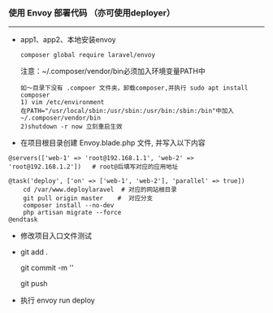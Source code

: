 ### 使用 Envoy 部署代码 （亦可使用deployer）

---

* app1、app2、本地安装envoy

  ```
  composer global require laravel/envoy
  ```

  注意：~/.composer/vendor/bin必须加入环境变量PATH中

  ```
  如～目录下没有 .compoer 文件夹，卸载composer,并执行 sudo apt install composer
  1) vim /etc/environment
  在PATH="/usr/local/sbin:/usr/sbin:/usr/bin:/sbin:/bin"中加入 ~/.composer/vendor/bin
  2)shutdown -r now 立刻重启生效
  ```


* 在项目根目录创建 Envoy.blade.php 文件, 并写入以下内容

```
@servers(['web-1' => 'root@192.168.1.1', 'web-2' => 'root@192.168.1.2'])   # root@后填写对应的应用地址

@task('deploy', ['on' => ['web-1', 'web-2'], 'parallel' => true])
    cd /var/www.deploylaravel  # 对应的网站根目录
    git pull origin master    #  对应分支
    composer install --no-dev
    php artisan migrate --force
@endtask
```

* 修改项目入口文件测试

* git add .

  git commit -m ''

  git push

* 执行 envoy run deploy